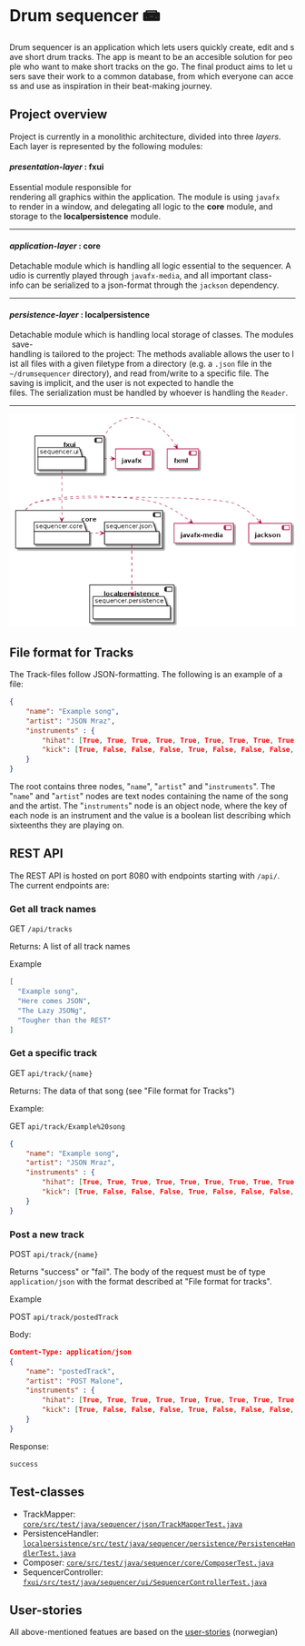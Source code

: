 # Drum sequencer 📾

Drum sequencer is an application which lets users quickly create, edit and save short drum tracks. The app is meant to be an accesible solution for people who want to make short tracks on the go. The final product aims to let users save their work to a common database, from which everyone can access and use as inspiration in their beat-making journey.

## Project overview

Project is currently in a monolithic architecture, divided into three *layers*. Each layer is represented by the following modules:

#### *presentation-layer* : fxui

Essential module responsible for rendering all graphics within the application. The module is using `javafx` to render in a window, and delegating all logic to the **core** module, and storage to the **localpersistence** module.

---

#### *application-layer* : core

Detachable module which is handling all logic essential to the sequencer. Audio is currently played through `javafx-media`, and all important class-info can be serialized to a json-format through the `jackson` dependency.

---

#### *persistence-layer* : localpersistence

Detachable module which is handling local storage of classes. The modules save-handling is tailored to the project: The methods avaliable allows the user to list all files with a given filetype from a directory (e.g. a `.json` file in the `~/drumsequencer` directory), and read from/write to a specific file. The saving is implicit, and the user is not expected to handle the files. The serialization must be handled by whoever is handling the `Reader`.

---

![project overview as a diagram](./../docs/release2/project-overview.png)

## File format for Tracks

The Track-files follow JSON-formatting. The following is an example of a file:

```json
{
    "name": "Example song",
    "artist": "JSON Mraz",
    "instruments" : {
        "hihat": [True, True, True, True, True, True, True, True, True, True, True, True, True, True, True, True],
        "kick": [True, False, False, False, True, False, False, False, True, False, False, False, True, False, False, False]
    }
}
```

The root contains three nodes, "`name`", "`artist`" and "`instruments`". The "`name`" and "`artist`" nodes are text nodes containing the name of the song and the artist. The "`instruments`" node is an object node, where the key of each node is an instrument and the value is a boolean list describing which sixteenths they are playing on.

## REST API

The REST API is hosted on port 8080 with endpoints starting with `/api/`. The current endpoints are:

### Get all track names

GET `/api/tracks`

Returns: A list of all track names

Example

```json
[
  "Example song",
  "Here comes JSON",
  "The Lazy JSONg",
  "Tougher than the REST"
]
```

### Get a specific track

GET `api/track/{name}`

Returns: The data of that song (see "File format for Tracks")

Example:

GET `api/track/Example%20song`

```json
{
    "name": "Example song",
    "artist": "JSON Mraz",
    "instruments" : {
        "hihat": [True, True, True, True, True, True, True, True, True, True, True, True, True, True, True, True],
        "kick": [True, False, False, False, True, False, False, False, True, False, False, False, True, False, False, False]
    }
}
```

### Post a new track

POST `api/track/{name}`

Returns "success" or "fail". The body of the request must be of type `application/json` with the format described at "File format for tracks". 

Example

POST `api/track/postedTrack`

Body:
```json
Content-Type: application/json
{
    "name": "postedTrack",
    "artist": "POST Malone",
    "instruments" : {
        "hihat": [True, True, True, True, True, True, True, True, True, True, True, True, True, True, True, True],
        "kick": [True, False, False, False, True, False, False, False, True, False, False, False, True, False, False, False]
    }
}
```

Response:

```
success
```



## Test-classes

- TrackMapper: [`core/src/test/java/sequencer/json/TrackMapperTest.java`](./core/src/test/java/sequencer/json/TrackMapperTest.java)
- PersistenceHandler: [`localpersistence/src/test/java/sequencer/persistence/PersistenceHandlerTest.java`](./localpersistence/src/test/java/sequencer/persistence/PersistenceHandlerTest.java)
- Composer: [`core/src/test/java/sequencer/core/ComposerTest.java`](./core/src/test/java/sequencer/core/ComposerTest.java)
- SequencerController: [`fxui/src/test/java/sequencer/ui/SequencerControllerTest.java`](./fxui/src/test/java/sequencer/ui/SequencerControllerTest.java)


## User-stories

All above-mentioned featues are based on the [user-stories](./../brukerhistorier.md) (norwegian)
